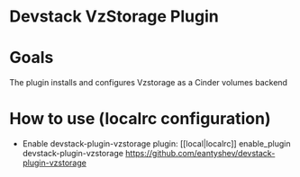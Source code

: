 Devstack VzStorage Plugin
================

# Goals

The plugin installs and configures Vzstorage as a Cinder volumes backend

# How to use (localrc configuration)

* Enable devstack-plugin-vzstorage plugin:
     [[local|localrc]]
     enable_plugin devstack-plugin-vzstorage https://github.com/eantyshev/devstack-plugin-vzstorage

